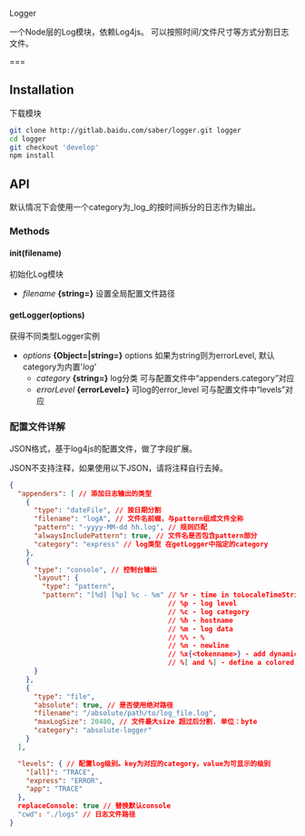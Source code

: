 Logger

一个Node层的Log模块，依赖Log4js。
可以按照时间/文件尺寸等方式分割日志文件。

===

## Installation

下载模块
```sh
git clone http://gitlab.baidu.com/saber/logger.git logger
cd logger
git checkout 'develop'
npm install
```
## API

默认情况下会使用一个category为_log_的按时间拆分的日志作为输出。

### Methods

#### init(filename)

初始化Log模块
* *filename* **{string=}** 设置全局配置文件路径


#### getLogger(options)

获得不同类型Logger实例

* *options* **{Object=|string=}** options 如果为string则为errorLevel, 默认category为内置'_log_'
    * *category* **{string=}** log分类 可与配置文件中“appenders.category”对应
    * *errorLevel* **{errorLevel=}** 可log的error_level 可与配置文件中“levels”对应

### 配置文件详解
JSON格式，基于log4js的配置文件，做了字段扩展。

JSON不支持注释，如果使用以下JSON，请将注释自行去掉。

```json
{
  "appenders": [ // 添加日志输出的类型
    {
      "type": "dateFile", // 按日期分割
      "filename": "logA", // 文件名前缀，与pattern组成文件全称
      "pattern": "-yyyy-MM-dd hh.log", // 规则匹配
      "alwaysIncludePattern": true, // 文件名是否包含pattern部分
      "category": "express" // log类型 在getLogger中指定的category
    },
    {
      "type": "console", // 控制台输出
      "layout": {
        "type": "pattern",
        "pattern": "[%d] [%p] %c - %m" // %r - time in toLocaleTimeString format
                                       // %p - log level
                                       // %c - log category
                                       // %h - hostname
                                       // %m - log data
                                       // %% - %
                                       // %n - newline
                                       // %x{<tokenname>} - add dynamic tokens to your log. Tokens are specified in the tokens parameter
                                       // %[ and %] - define a colored bloc
      }
    },
    {
      "type": "file",
      "absolute": true, // 是否使用绝对路径
      "filename": "/absolute/path/to/log_file.log",
      "maxLogSize": 20480, // 文件最大size 超过后分割. 单位：byte
      "category": "absolute-logger"          
    }
  ],

  "levels": { // 配置log级别。key为对应的category，value为可显示的级别
    "[all]": "TRACE",
    "express": "ERROR",
    "app": "TRACE"
  },
  replaceConsole: true // 替换默认console
  "cwd": "./logs" // 日志文件路径
}
```
